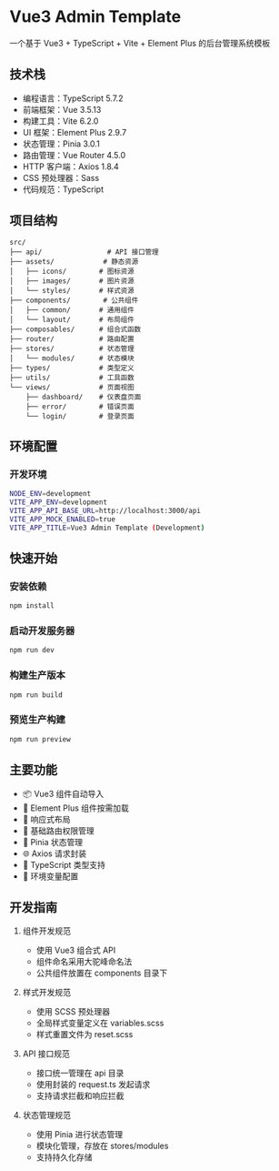 # Vue3 Admin Template

一个基于 Vue3 + TypeScript + Vite + Element Plus 的后台管理系统模板

## 技术栈

- 编程语言：TypeScript 5.7.2
- 前端框架：Vue 3.5.13
- 构建工具：Vite 6.2.0
- UI 框架：Element Plus 2.9.7
- 状态管理：Pinia 3.0.1
- 路由管理：Vue Router 4.5.0
- HTTP 客户端：Axios 1.8.4
- CSS 预处理器：Sass
- 代码规范：TypeScript

## 项目结构

```
src/
├── api/                # API 接口管理
├── assets/            # 静态资源
│   ├── icons/        # 图标资源
│   ├── images/       # 图片资源
│   └── styles/       # 样式资源
├── components/        # 公共组件
│   ├── common/       # 通用组件
│   └── layout/       # 布局组件
├── composables/      # 组合式函数
├── router/           # 路由配置
├── stores/           # 状态管理
│   └── modules/      # 状态模块
├── types/            # 类型定义
├── utils/            # 工具函数
└── views/            # 页面视图
    ├── dashboard/    # 仪表盘页面
    ├── error/        # 错误页面
    └── login/        # 登录页面
```

## 环境配置

### 开发环境

```bash
NODE_ENV=development
VITE_APP_ENV=development
VITE_APP_API_BASE_URL=http://localhost:3000/api
VITE_APP_MOCK_ENABLED=true
VITE_APP_TITLE=Vue3 Admin Template (Development)
```

## 快速开始

### 安装依赖

```bash
npm install
```

### 启动开发服务器

```bash
npm run dev
```

### 构建生产版本

```bash
npm run build
```

### 预览生产构建

```bash
npm run preview
```

## 主要功能

- 📦 Vue3 组件自动导入
- 🎨 Element Plus 组件按需加载
- 📱 响应式布局
- 🔐 基础路由权限管理
- 💾 Pinia 状态管理
- 🌐 Axios 请求封装
- 🎯 TypeScript 类型支持
- 📝 环境变量配置

## 开发指南

1. 组件开发规范
   - 使用 Vue3 组合式 API
   - 组件命名采用大驼峰命名法
   - 公共组件放置在 components 目录下

2. 样式开发规范
   - 使用 SCSS 预处理器
   - 全局样式变量定义在 variables.scss
   - 样式重置文件为 reset.scss

3. API 接口规范
   - 接口统一管理在 api 目录
   - 使用封装的 request.ts 发起请求
   - 支持请求拦截和响应拦截

4. 状态管理规范
   - 使用 Pinia 进行状态管理
   - 模块化管理，存放在 stores/modules
   - 支持持久化存储
